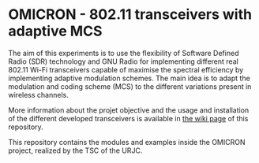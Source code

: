 # OMICRON - 802.11 transceivers with adaptive MCS
The aim of this experiments is to use the flexibility of Software Defined Radio (SDR) technology and GNU Radio for implementing different real 802.11 Wi-Fi transceivers capable of maximise the spectral efficiency by implementing adaptive modulation schemes. The main idea is to adapt the modulation and coding scheme (MCS) to the different variations present in wireless channels.

More information about the projet objective and the usage and installation of the different developed transceivers is available in [the wiki page](https://github.com/reysam93/OMICRON-GNURadio/wiki) of this repository.

This repository contains the modules and examples inside the OMICRON project, realized by the TSC of the URJC.
